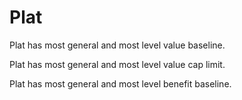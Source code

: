# Plat

Plat has most general and most level value baseline.

Plat has most general and most level value cap limit.

Plat has most general and most level benefit baseline.